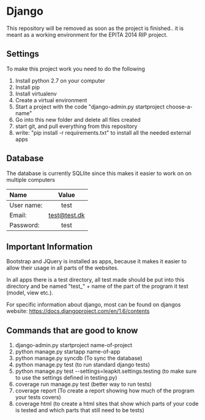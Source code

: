 Django
======

This repository will be removed as soon as the project is finished.. it is meant as a working environment for the EPITA 2014 RIP project. 

Settings
--------

To make this project work you need to do the following

1. Install python 2.7 on your computer
2. Install pip
3. Install virtualenv
4. Create a virtual environment
5. Start a project with the code "django-admin.py startproject choose-a-name"
6. Go into this new folder and delete all files created
7. start git, and pull everything from this repository
8. write: "pip install -r requirements.txt" to install all the needed external apps


Database
--------
The database is currently SQLlite since this makes it easier to work on on multiple computers

Name           |Value         
:---           |:---:
User name:     |test           
Email: 		   |test@test.dk   
Password:	   |test           


Important Information
---------------------

Bootstrap and JQuery is installed as apps, because it makes it easier to allow their usage in all parts of the websites.

In all apps there is a test directory, all test made should be put into this directory and be named "test_" + name of the 
part of the program it test (model, view etc.).

For specific information about django, most can be found on djangos website: 
https://docs.djangoproject.com/en/1.6/contents

Commands that are good to know
-------------------------------

1. django-admin.py startproject name-of-project
2. python manage.py startapp name-of-app
3. python manage.py syncdb (To sync the database)
4. python manage.py test (to run standard django tests)
6. python manage.py test --settings=leapkit.settings.testing (to make sure to use the settings defined in testing.py)
6. coverage run manage.py test (better way to run tests)
7. coverage report (To create a report showing how much of the program your tests covers)
8. coverage html (to create a html sites that show which parts of your code is tested and which parts that still need to be tests)
